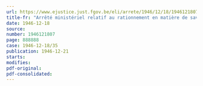 ```yaml
---
url: https://www.ejustice.just.fgov.be/eli/arrete/1946/12/18/1946121807/justel
title-fr: "Arrêté ministériel relatif au rationnement en matière de savon"
date: 1946-12-18
source:
number: 1946121807
page: 888888
case: 1946-12-18/35
publication: 1946-12-21
starts:
modifies:
pdf-original:
pdf-consolidated:
---
```


